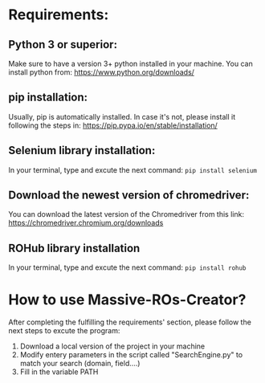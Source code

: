 # Requirements:

## Python 3 or superior:
Make sure to have a version 3+ python installed in your machine.
You can install python from: https://www.python.org/downloads/

## pip installation:
Usually, pip is automatically installed. In case it's not, please install it following the steps in: https://pip.pypa.io/en/stable/installation/

## Selenium library installation:
In your terminal, type and excute the next command:
`pip install selenium` 

## Download the newest version of chromedriver:
You can download the latest version of the Chromedriver from this link: https://chromedriver.chromium.org/downloads

## ROHub library installation
In your terminal, type and excute the next command:
`pip install rohub`

# How to use Massive-ROs-Creator?
After completing the fulfilling the requirements' section, please follow the next steps to excute the program:

1. Download a local version of the project in your machine
2. Modify entery parameters in the script called "SearchEngine.py" to match your search (domain, field....)
3. Fill in the variable PATH

